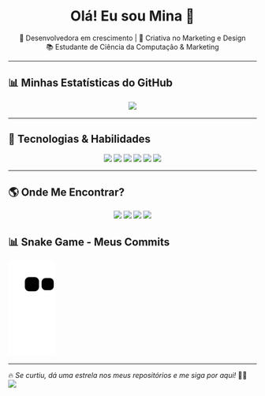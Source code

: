 <h1 align="center">Olá! Eu sou Mina 👋</h1>

<p align="center">
  🚀 Desenvolvedora em crescimento | 🎨 Criativa no Marketing e Design <br>
  📚 Estudante de Ciência da Computação & Marketing  
</p>

---

## 📊 **Minhas Estatísticas do GitHub**
<p align="center"
  <img width="48%" src="https://github-readme-stats.vercel.app/api?username=0M1n40&show_icons=true&theme=radical" />
  <img width="48%" src="https://github-readme-stats.vercel.app/api/top-langs/?username=0M1n40&layout=compact&langs_count=6&theme=radical" />
</p>

---

## 🚀 **Tecnologias & Habilidades**
<p align="center">
  <img src="https://cdn.jsdelivr.net/gh/devicons/devicon/icons/java/java-original.svg" width="50px" />
  <img src="https://cdn.jsdelivr.net/gh/devicons/devicon/icons/javascript/javascript-original.svg" width="50px" />
  <img src="https://cdn.jsdelivr.net/gh/devicons/devicon/icons/c/c-original.svg" width="50px" />
  <img src="https://cdn.jsdelivr.net/gh/devicons/devicon/icons/html5/html5-original.svg" width="50px" />
  <img src="https://cdn.jsdelivr.net/gh/devicons/devicon/icons/css3/css3-original.svg" width="50px" />
  <img src="https://cdn.jsdelivr.net/gh/devicons/devicon/icons/mysql/mysql-original.svg" width="50px" />
</p>

---

## 🌎 **Onde Me Encontrar?**
<p align="center">
<a href="https://www.instagram.com/yura.mina1" target="_blank"><img src="https://img.shields.io/badge/Instagram-E4405F?style=for-the-badge&logo=instagram&logoColor=white"></a>
  <a href="https://discord.com/minayura" target="_blank"><img src="https://img.shields.io/badge/minayura-7289DA?style=for-the-badge&logo=discord&logoColor=white"></a>
  <a href="mailto:minaimmonteiro@gmail.com"><img src="https://img.shields.io/badge/Gmail-D14836?style=for-the-badge&logo=gmail&logoColor=white"></a>
  <a href="https://www.linkedin.com/in/mina-monteiro/" target="_blank"><img src="https://img.shields.io/badge/LinkedIn-0A66C2?style=for-the-badge&logo=linkedin&logoColor=white"></a>
</p>

## 📊 Snake Game - Meus Commits

![Snake animation](https://github.com/0M1n40/0M1n40/blob/output/github-contribution-grid-snake.svg)




---

🔥 _Se curtiu, dá uma estrela nos meus repositórios e me siga por aqui!_ 🚀✨ <img src= "http://ForTheBadge.com/images/badges/built-by-developers.svg"/>



